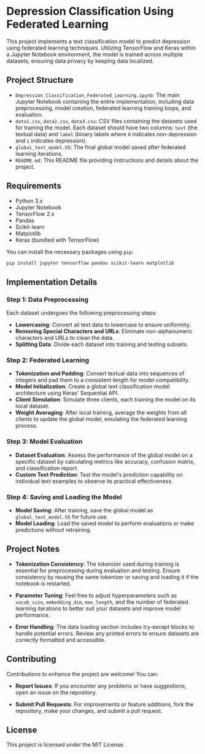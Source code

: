 # Depression Classification Using Federated Learning

This project implements a text classification model to predict depression using federated learning techniques. Utilizing TensorFlow and Keras within a Jupyter Notebook environment, the model is trained across multiple datasets, ensuring data privacy by keeping data localized.

## Project Structure

- `Depression_Classification_Federated_Learning.ipynb`: The main Jupyter Notebook containing the entire implementation, including data preprocessing, model creation, federated learning training loops, and evaluation.
- `data1.csv`, `data2.csv`, `data3.csv`: CSV files containing the datasets used for training the model. Each dataset should have two columns: `text` (the textual data) and `label` (binary labels where `0` indicates non-depression and `1` indicates depression).
- `global_text_model.h5`: The final global model saved after federated learning iterations.
- `README.md`: This README file providing instructions and details about the project.

## Requirements

- Python 3.x
- Jupyter Notebook
- TensorFlow 2.x
- Pandas
- Scikit-learn
- Matplotlib
- Keras (bundled with TensorFlow)

You can install the necessary packages using `pip`:

```bash
pip install jupyter tensorflow pandas scikit-learn matplotlib
```

## Implementation Details

### Step 1: Data Preprocessing

Each dataset undergoes the following preprocessing steps:

- **Lowercasing**: Convert all text data to lowercase to ensure uniformity.
- **Removing Special Characters and URLs**: Eliminate non-alphanumeric characters and URLs to clean the data.
- **Splitting Data**: Divide each dataset into training and testing subsets.

### Step 2: Federated Learning

- **Tokenization and Padding**: Convert textual data into sequences of integers and pad them to a consistent length for model compatibility.
- **Model Initialization**: Create a global text classification model architecture using Keras' Sequential API.
- **Client Simulation**: Simulate three clients, each training the model on its local dataset.
- **Weight Averaging**: After local training, average the weights from all clients to update the global model, emulating the federated learning process.

### Step 3: Model Evaluation

- **Dataset Evaluation**: Assess the performance of the global model on a specific dataset by calculating metrics like accuracy, confusion matrix, and classification report.
- **Custom Text Prediction**: Test the model's prediction capability on individual text examples to observe its practical effectiveness.

### Step 4: Saving and Loading the Model

- **Model Saving**: After training, save the global model as `global_text_model.h5` for future use.
- **Model Loading**: Load the saved model to perform evaluations or make predictions without retraining.


## Project Notes

- **Tokenization Consistency**: The tokenizer used during training is essential for preprocessing during evaluation and testing. Ensure consistency by reusing the same tokenizer or saving and loading it if the notebook is restarted.

- **Parameter Tuning**: Feel free to adjust hyperparameters such as `vocab_size`, `embedding_dim`, `max_length`, and the number of federated learning iterations to better suit your datasets and improve model performance.

- **Error Handling**: The data loading section includes try-except blocks to handle potential errors. Review any printed errors to ensure datasets are correctly formatted and accessible.

## Contributing

Contributions to enhance the project are welcome! You can:

- **Report Issues**: If you encounter any problems or have suggestions, open an issue on the repository.

- **Submit Pull Requests**: For improvements or feature additions, fork the repository, make your changes, and submit a pull request.

## License

This project is licensed under the MIT License.

